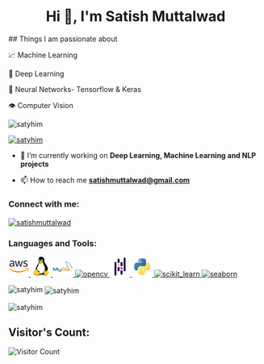 <h1 align="center">Hi 👋, I'm Satish Muttalwad</h1>
## Things I am passionate about

📈 Machine Learning

🤖 Deep Learning

🧠 Neural Networks- Tensorflow & Keras

👁️ Computer Vision

<p align="left"> <img src="https://komarev.com/ghpvc/?username=satyhim&label=Profile%20views&color=0e75b6&style=flat" alt="satyhim" /> </p>

<p align="left"> <a href="https://github.com/ryo-ma/github-profile-trophy"><img src="https://github-profile-trophy.vercel.app/?username=satyhim" alt="satyhim" /></a> </p>

- 🔭 I’m currently working on **Deep Learning, Machine Learning and NLP projects**

- 📫 How to reach me **satishmuttalwad@gmail.com**

<h3 align="left">Connect with me:</h3>
<p align="left">
<a href="https://linkedin.com/in/satishmuttalwad" target="blank"><img align="center" src="https://raw.githubusercontent.com/rahuldkjain/github-profile-readme-generator/master/src/images/icons/Social/linked-in-alt.svg" alt="satishmuttalwad" height="30" width="40" /></a>
</p>

<h3 align="left">Languages and Tools:</h3>
<p align="left"> <a href="https://aws.amazon.com" target="_blank" rel="noreferrer"> <img src="https://raw.githubusercontent.com/devicons/devicon/master/icons/amazonwebservices/amazonwebservices-original-wordmark.svg" alt="aws" width="40" height="40"/> </a> <a href="https://www.linux.org/" target="_blank" rel="noreferrer"> <img src="https://raw.githubusercontent.com/devicons/devicon/master/icons/linux/linux-original.svg" alt="linux" width="40" height="40"/> </a> <a href="https://www.mysql.com/" target="_blank" rel="noreferrer"> <img src="https://raw.githubusercontent.com/devicons/devicon/master/icons/mysql/mysql-original-wordmark.svg" alt="mysql" width="40" height="40"/> </a> <a href="https://opencv.org/" target="_blank" rel="noreferrer"> <img src="https://www.vectorlogo.zone/logos/opencv/opencv-icon.svg" alt="opencv" width="40" height="40"/> </a> <a href="https://pandas.pydata.org/" target="_blank" rel="noreferrer"> <img src="https://raw.githubusercontent.com/devicons/devicon/2ae2a900d2f041da66e950e4d48052658d850630/icons/pandas/pandas-original.svg" alt="pandas" width="40" height="40"/> </a> <a href="https://www.python.org" target="_blank" rel="noreferrer"> <img src="https://raw.githubusercontent.com/devicons/devicon/master/icons/python/python-original.svg" alt="python" width="40" height="40"/> </a> <a href="https://scikit-learn.org/" target="_blank" rel="noreferrer"> <img src="https://upload.wikimedia.org/wikipedia/commons/0/05/Scikit_learn_logo_small.svg" alt="scikit_learn" width="40" height="40"/> </a> <a href="https://seaborn.pydata.org/" target="_blank" rel="noreferrer"> <img src="https://seaborn.pydata.org/_images/logo-mark-lightbg.svg" alt="seaborn" width="40" height="40"/> </a> </p>

<p><img align="left" src="https://github-readme-stats.vercel.app/api/top-langs?username=satyhim&show_icons=true&locale=en&layout=compact" alt="satyhim" /></p>

<p>&nbsp;<img align="center" src="https://github-readme-stats.vercel.app/api?username=satyhim&show_icons=true&locale=en" alt="satyhim" /></p>

<p><img align="center" src="https://github-readme-streak-stats.herokuapp.com/?user=satyhim&" alt="satyhim" /></p>

## Visitor's Count:

![Visitor Count](https://profile-counter.glitch.me/satyhim/count.svg)
